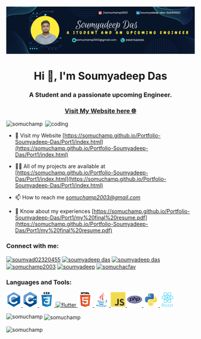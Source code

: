 ![logo](https://github.com/Somuchamp/Somuchamp/blob/main/somu.png)
<h1 align="center">Hi 👋, I'm Soumyadeep Das</h1>
<h3 align="center">A Student and a passionate upcoming Engineer.</h3>
<h3 align="center"> <a href="https://somuchamp.github.io/Portfolio-Soumyadeep-Das/Port1/index.html" target="blank"> Visit My Website here 🌐 </a> </h3> 
<img align="right" alt="coding" width="400" src="https://encrypted-tbn0.gstatic.com/images?q=tbn:ANd9GcTIrOCDpVQlw2KFpiitRJUJHN1rDRGRbNTk0Q&s">

<p align="left"> <img src="https://komarev.com/ghpvc/?username=somuchamp&label=Profile%20views&color=0e75b6&style=flat" alt="somuchamp" /> </p>

- 🔭 Visit my Website [https://somuchamp.github.io/Portfolio-Soumyadeep-Das/Port1/index.html](https://somuchamp.github.io/Portfolio-Soumyadeep-Das/Port1/index.html)

- 👨‍💻 All of my projects are available at [https://somuchamp.github.io/Portfolio-Soumyadeep-Das/Port1/index.html](https://somuchamp.github.io/Portfolio-Soumyadeep-Das/Port1/index.html)

- 📫 How to reach me *somuchamp2003@gmail.com*

- 📄 Know about my experiences [https://somuchamp.github.io/Portfolio-Soumyadeep-Das/Port1/my%20final%20resume.pdf](https://somuchamp.github.io/Portfolio-Soumyadeep-Das/Port1/my%20final%20resume.pdf)

<h3 align="left">Connect with me:</h3>
<p align="left">
<a href="https://twitter.com/soumyad02320455" target="blank"><img align="center" src="https://raw.githubusercontent.com/rahuldkjain/github-profile-readme-generator/master/src/images/icons/Social/twitter.svg" alt="soumyad02320455" height="30" width="40" /></a>
<a href="https://www.linkedin.com/in/soumyadeep-das-2a0419252/" target="blank"><img align="center" src="https://raw.githubusercontent.com/rahuldkjain/github-profile-readme-generator/master/src/images/icons/Social/linked-in-alt.svg" alt="soumyadeep das" height="30" width="40" /></a>
<a href="https://fb.com/soumyadeep das" target="blank"><img align="center" src="https://raw.githubusercontent.com/rahuldkjain/github-profile-readme-generator/master/src/images/icons/Social/facebook.svg" alt="soumyadeep das" height="30" width="40" /></a>
<a href="https://instagram.com/somuchamp2003" target="blank"><img align="center" src="https://raw.githubusercontent.com/rahuldkjain/github-profile-readme-generator/master/src/images/icons/Social/instagram.svg" alt="somuchamp2003" height="30" width="40" /></a>
<a href="https://www.codechef.com/users/soumyadeep" target="blank"><img align="center" src="https://cdn.jsdelivr.net/npm/simple-icons@3.1.0/icons/codechef.svg" alt="soumyadeep" height="30" width="40" /></a>
<a href="https://auth.geeksforgeeks.org/user/somuchacfav" target="blank"><img align="center" src="https://raw.githubusercontent.com/rahuldkjain/github-profile-readme-generator/master/src/images/icons/Social/geeks-for-geeks.svg" alt="somuchacfav" height="30" width="40" /></a>
</p>

<h3 align="left">Languages and Tools:</h3>
<p align="left"> <a href="https://www.cprogramming.com/" target="_blank" rel="noreferrer"> <img src="https://raw.githubusercontent.com/devicons/devicon/master/icons/c/c-original.svg" alt="c" width="40" height="40"/> </a> <a href="https://www.w3schools.com/cpp/" target="_blank" rel="noreferrer"> <img src="https://raw.githubusercontent.com/devicons/devicon/master/icons/cplusplus/cplusplus-original.svg" alt="cplusplus" width="40" height="40"/> </a> <a href="https://www.w3schools.com/css/" target="_blank" rel="noreferrer"> <img src="https://raw.githubusercontent.com/devicons/devicon/master/icons/css3/css3-original-wordmark.svg" alt="css3" width="40" height="40"/> </a> <a href="https://flutter.dev" target="_blank" rel="noreferrer"> <img src="https://www.vectorlogo.zone/logos/flutterio/flutterio-icon.svg" alt="flutter" width="40" height="40"/> </a> <a href="https://www.w3.org/html/" target="_blank" rel="noreferrer"> <img src="https://raw.githubusercontent.com/devicons/devicon/master/icons/html5/html5-original-wordmark.svg" alt="html5" width="40" height="40"/> </a> <a href="https://www.java.com" target="_blank" rel="noreferrer"> <img src="https://raw.githubusercontent.com/devicons/devicon/master/icons/java/java-original.svg" alt="java" width="40" height="40"/> </a> <a href="https://developer.mozilla.org/en-US/docs/Web/JavaScript" target="_blank" rel="noreferrer"> <img src="https://raw.githubusercontent.com/devicons/devicon/master/icons/javascript/javascript-original.svg" alt="javascript" width="40" height="40"/> </a> <a href="https://www.php.net" target="_blank" rel="noreferrer"> <img src="https://raw.githubusercontent.com/devicons/devicon/master/icons/php/php-original.svg" alt="php" width="40" height="40"/> </a> <a href="https://www.python.org" target="_blank" rel="noreferrer"> <img src="https://raw.githubusercontent.com/devicons/devicon/master/icons/python/python-original.svg" alt="python" width="40" height="40"/> </a> <a href="https://reactjs.org/" target="_blank" rel="noreferrer"> <img src="https://raw.githubusercontent.com/devicons/devicon/master/icons/react/react-original-wordmark.svg" alt="react" width="40" height="40"/> </a> </p>

<p><img align="left" src="https://github-readme-stats.vercel.app/api/top-langs?username=somuchamp&show_icons=true&locale=en&layout=compact" alt="somuchamp" /></p>

<p>&nbsp;<img align="center" src="https://github-readme-stats.vercel.app/api?username=somuchamp&show_icons=true&locale=en" alt="somuchamp" /></p>

<p><img align="center" src="https://github-readme-streak-stats.herokuapp.com/?user=somuchamp&" alt="somuchamp" /></p>
